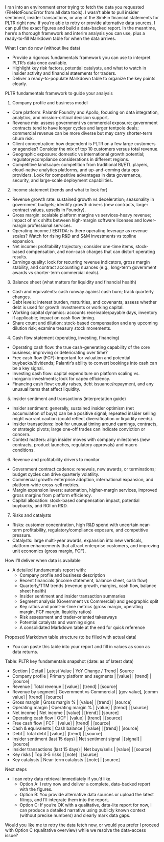 I ran into an environment error trying to fetch the data you requested (FileNotFoundError from all data tools). I wasn’t able to pull insider sentiment, insider transactions, or any of the SimFin financial statements for PLTR right now. If you’re able to retry or provide alternative data sources, I can pull the exact figures and build a data-backed report. In the meantime, here’s a thorough framework and interim analysis you can use, plus a ready-to-fill Markdown table for when the data arrives.

What I can do now (without live data)
- Provide a rigorous fundamentals framework you can use to interpret PLTR’s data once available.
- Highlight key risk factors, potential catalysts, and what to watch in insider activity and financial statements for traders.
- Deliver a ready-to-populate Markdown table to organize the key points clearly.

PLTR fundamentals framework to guide your analysis
1) Company profile and business model
- Core platform: Palantir Foundry and Apollo, focusing on data integration, analytics, and mission-critical decision support.
- Revenue mix: assess government vs commercial exposure; government contracts tend to have longer cycles and larger tentpole deals; commercial revenue can be more diverse but may carry shorter-term churn risk.
- Client concentration: how dependent is PLTR on a few large customers or agencies? Consider the mix of top 10 customers versus total revenue.
- Geographic exposure: domestic vs international growth potential; regulatory/compliance considerations in different regions.
- Competitive landscape: competition from traditional BI/ETL players, cloud-native analytics platforms, and up-and-coming data ops providers. Look for competitive advantages in data governance, security, and large-scale deployment capabilities.

2) Income statement (trends and what to look for)
- Revenue growth rate: sustained growth vs deceleration; seasonality in government budgets; identify growth drivers (new contracts, larger contract values, upsells in Foundry).
- Gross margin: scalable platform margins vs services-heavy revenue; impact of mix shifts between high-margin software licenses and lower-margin professional services.
- Operating income / EBITDA: is there operating leverage as revenue scales? Watch for rising R&D and S&M investments vs topline expansion.
- Net income: profitability trajectory; consider one-time items, stock-based compensation, and non-cash charges that can distort operating results.
- Earnings quality: look for recurring revenue indicators, gross margin stability, and contract accounting nuances (e.g., long-term government awards vs shorter-term commercial deals).

3) Balance sheet (what matters for liquidity and financial health)
- Cash and equivalents: cash runway against cash burn; track quarterly changes.
- Debt levels: interest burden, maturities, and covenants; assess whether debt is used for growth investments or working capital.
- Working capital dynamics: accounts receivable/payable days, inventory if applicable; impact on cash flow timing.
- Share count and dilution: stock-based compensation and any upcoming dilution risk; examine treasury stock movements.

4) Cash flow statement (operating, investing, financing)
- Operating cash flow: the true cash-generating capability of the core business; improving or deteriorating over time?
- Free cash flow (FCF): important for valuation and potential buybacks/dividends; Palantir’s ability to convert bookings into cash can be a key signal.
- Investing cash flow: capital expenditure on platform scaling vs. inorganic investments; look for capex efficiency.
- Financing cash flow: equity raises, debt issuance/repayment, and any unusual items that affect liquidity.

5) Insider sentiment and transactions (interpretation guide)
- Insider sentiment: generally, sustained insider optimism (net accumulation of buys) can be a positive signal; repeated insider selling might warrant caution (could reflect diversification or liquidity needs).
- Insider transactions: look for unusual timing around earnings, contracts, or strategic pivots; large one-off trades can indicate conviction or concern.
- Context matters: align insider moves with company milestones (new contracts, product launches, regulatory approvals) and macro conditions.

6) Revenue and profitability drivers to monitor
- Government contract cadence: renewals, new awards, or terminations; budget cycles can drive quarterly volatility.
- Commercial growth: enterprise adoption, international expansion, and platform-wide cross-sell metrics.
- Margin expansion levers: automation, higher-margin services, improved gross margins from platform efficiency.
- Capital allocation: stock-based compensation impact, potential buybacks, and ROI on R&D.

7) Risks and catalysts
- Risks: customer concentration, high R&D spend with uncertain near-term profitability, regulatory/compliance exposure, and competitive pressure.
- Catalysts: large multi-year awards, expansion into new verticals, platform enhancements that attract enterprise customers, and improving unit economics (gross margin, FCF).

How I’ll deliver when data is available
- A detailed fundamentals report with:
  - Company profile and business description
  - Recent financials (income statement, balance sheet, cash flow)
  - Quarterly/TTM trends (revenue growth, margins, cash flow, balance sheet health)
  - Insider sentiment and insider transaction summaries
  - Segment analysis (Government vs Commercial) and geographic split
  - Key ratios and point-in-time metrics (gross margin, operating margin, FCF margin, liquidity ratios)
  - Risk assessment and trader-oriented takeaways
  - Potential catalysts and warning signs
  - A consolidated Markdown table at the end for quick reference

Proposed Markdown table structure (to be filled with actual data)
- You can paste this table into your report and fill in values as soon as data returns.

Table: PLTR key fundamentals snapshot (date: as of latest data)
- Section | Detail | Latest Value | YoY Change / Trend | Source
- Company profile | Primary platform and segments | [value] | [trend] | [source]
- Revenue | Total revenue | [value] | [trend] | [source]
- Revenue by segment | Government vs Commercial | [gov value], [comm value] | [trend] | [source]
- Gross margin | Gross margin % | [value] | [trend] | [source]
- Operating margin | Operating margin % | [value] | [trend] | [source]
- Net income | Net income | [value] | [trend] | [source]
- Operating cash flow | OCF | [value] | [trend] | [source]
- Free cash flow | FCF | [value] | [trend] | [source]
- Cash & equivalents | Cash balance | [value] | [trend] | [source]
- Debt | Total debt | [value] | [trend] | [source]
- Insider sentiment (last 15 days) | Net sentiment signal | [signal] | [source] 
- Insider transactions (last 15 days) | Net buys/sells | [value] | [source]
- Key risks | Top 3-5 risks | [note] | [source]
- Key catalysts | Near-term catalysts | [note] | [source]

Next steps
- I can retry data retrieval immediately if you’d like.
  - Option A: I retry now and deliver a complete, data-backed report with the figures.
  - Option B: You provide alternative data sources or upload the latest filings, and I’ll integrate them into the report.
  - Option C: If you’re OK with a qualitative, data-lite report for now, I can produce a detailed narrative using publicly known context (without precise numbers) and clearly mark data gaps.

Would you like me to retry the data fetch now, or would you prefer I proceed with Option C (qualitative overview) while we resolve the data-access issue?